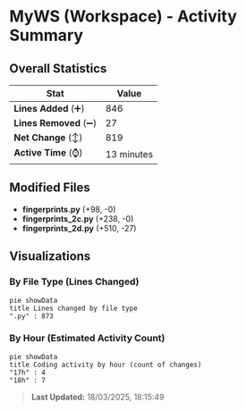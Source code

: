# MyWS (Workspace) - Activity Summary 

## Overall Statistics

| Stat                   | Value                                                             |
| ---------------------- | ----------------------------------------------------------------- |
| **Lines Added** (➕)   | 846                                          |
| **Lines Removed** (➖) | 27                                        |
| **Net Change** (↕)    | 819                |
| **Active Time** (⌚)   | 13 minutes |


## Modified Files
- **fingerprints.py** (+98, -0)
- **fingerprints_2c.py** (+238, -0)
- **fingerprints_2d.py** (+510, -27)

## Visualizations

### By File Type (Lines Changed)

```mermaid
pie showData
title Lines changed by file type
".py" : 873
```

### By Hour (Estimated Activity Count)

```mermaid
pie showData
title Coding activity by hour (count of changes)
"17h" : 4
"18h" : 7
```


> **Last Updated:** 18/03/2025, 18:15:49